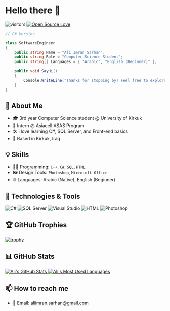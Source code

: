 
# Hello there 👋

![visitors](https://visitor-badge.laobi.icu/badge?page_id=ali-imrandiv.ali-imrandiv)
[![Open Source Love](https://badges.frapsoft.com/os/v1/open-source.svg?v=102)](https://github.com/ellerbrock/open-source-badge/)

```csharp
// C# Version

class SoftwareEngineer
{
    public string Name = "Ali Imran Sarhan";
    public string Role = "Computer Science Student";
    public string[] Languages = { "Arabic", "English (Beginner)" };

    public void SayHi()
    {
        Console.WriteLine("Thanks for stopping by! Feel free to explore my projects.");
    }
}
```

## 🧠 About Me

- 🎓 3rd year Computer Science student @ University of Kirkuk  
- 💼 Intern @ Asiacell ASAS Program 
- 🛠️ I love learning C#, SQL Server, and Front-end basics  
- 📍 Based in Kirkuk, Iraq  

## 💡 Skills

- 👨‍💻 Programming: `C++`, `C#`, `SQL`, `HTML`
- 🖼️ Design Tools: `Photoshop`, `Microsoft Office`
- 🌐 Languages: Arabic (Native), English (Beginner)

## 🔧 Technologies & Tools

![C#](https://img.shields.io/badge/C%23-Programming-informational?style=flat&logo=csharp&logoColor=white&color=6aa6f8)
![SQL Server](https://img.shields.io/badge/SQL-Server-informational?style=flat&logo=microsoft-sql-server&logoColor=white&color=6aa6f8)
![Visual Studio](https://img.shields.io/badge/IDE-Visual_Studio-informational?style=flat&logo=visual-studio&logoColor=white&color=6aa6f8)
![HTML](https://img.shields.io/badge/HTML-Markup-informational?style=flat&logo=html5&logoColor=white&color=6aa6f8)
![Photoshop](https://img.shields.io/badge/Design-Photoshop-informational?style=flat&logo=adobe-photoshop&logoColor=white&color=6aa6f8)

## 🏆 GitHub Trophies

[![trophy](https://github-profile-trophy.vercel.app/?username=ali-imrandiv&theme=nord&column=7)](https://github.com/ryo-ma/github-profile-trophy)

## 📊 GitHub Stats

<a href="https://github.com/ali-imrandiv">
  <img align="center" src="https://github-readme-stats.vercel.app/api?username=ali-imrandiv&show_icons=true&line_height=27&title_color=6aa6f8&text_color=8a919a&icon_color=6aa6f8&bg_color=22272e" alt="Ali's GitHub Stats" />
</a>

<a href="https://github.com/ali-imrandiv">
  <img align="center" src="https://github-readme-stats.vercel.app/api/top-langs/?username=ali-imrandiv&layout=compact&title_color=6aa6f8&text_color=8a919a&icon_color=6aa6f8&bg_color=22272e" alt="Ali's Most Used Languages" />
</a>

## 📫 How to reach me

- 📩 Email: aliimran.sarhan@gmail.com 
